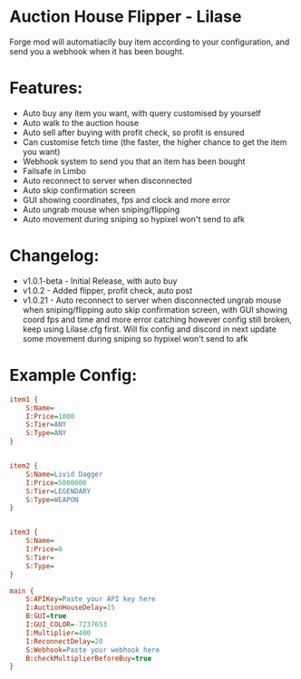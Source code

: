 <h1> Auction House Flipper - Lilase</h1>
Forge mod will automatiaclly buy item according to your configuration, and send you a webhook when it has been bought.

# Features:
- Auto buy any item you want, with query customised by yourself
- Auto walk to the auction house
- Auto sell after buying with profit check, so profit is ensured
- Can customise fetch time (the faster, the higher chance to get the item you want)
- Webhook system to send you that an item has been bought
- Failsafe in Limbo
- Auto reconnect to server when disconnected
- Auto skip confirmation screen
- GUI showing coordinates, fps and clock and more error
- Auto ungrab mouse when sniping/flipping
- Auto movement during sniping so hypixel won't send to afk

# Changelog:
- v1.0.1-beta - Initial Release, with auto buy
- v1.0.2 - Added flipper, profit check, auto post
- v1.0.21 - 
     Auto reconnect to server when disconnected
     ungrab mouse when sniping/flipping
     auto skip confirmation screen, with GUI showing coord fps and time and more error catching
     however config still broken, keep using Lilase.cfg first. Will fix config and discord in next update
     some movement during sniping so hypixel won't send to afk

# Example Config:
```cfg
item1 {
    S:Name= 
    I:Price=1000
    S:Tier=ANY
    S:Type=ANY
}


item2 {
    S:Name=Livid Dagger
    I:Price=5000000
    S:Tier=LEGENDARY
    S:Type=WEAPON
}


item3 {
    S:Name=
    I:Price=0
    S:Tier=
    S:Type=
}

main {
    S:APIKey=Paste your API key here
    I:AuctionHouseDelay=15
    B:GUI=true
    I:GUI_COLOR=-7237653
    I:Multiplier=400
    I:ReconnectDelay=20
    S:Webhook=Paste your webhook here
    B:checkMultiplierBeforeBuy=true
}
```